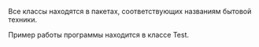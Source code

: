 Все классы находятся в пакетах, соответствующих названиям бытовой техники.

Пример работы программы находится в классе Test.